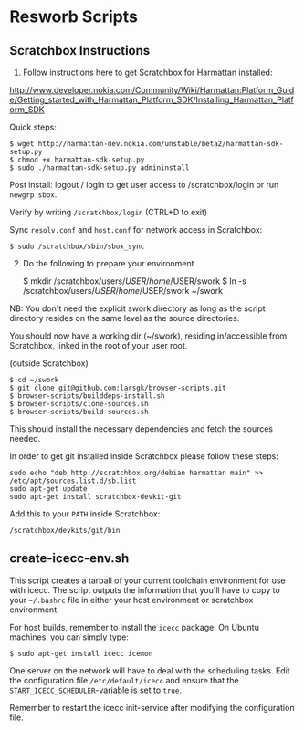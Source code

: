 Resworb Scripts
===============

Scratchbox Instructions
-----------------------

1. Follow instructions here to get Scratchbox for Harmattan installed:

http://www.developer.nokia.com/Community/Wiki/Harmattan:Platform_Guide/Getting_started_with_Harmattan_Platform_SDK/Installing_Harmattan_Platform_SDK

Quick steps:

    $ wget http://harmattan-dev.nokia.com/unstable/beta2/harmattan-sdk-setup.py
    $ chmod +x harmattan-sdk-setup.py
    $ sudo ./harmattan-sdk-setup.py admininstall

Post install:  logout / login to get user access to /scratchbox/login or run
`newgrp sbox`.

Verify by writing `/scratchbox/login`  (CTRL+D to exit)

Sync `resolv.conf` and `host.conf` for network access in Scratchbox:

    $ sudo /scratchbox/sbin/sbox_sync

2. Do the following to prepare your environment

    $ mkdir /scratchbox/users/$USER/home/$USER/swork
    $ ln -s /scratchbox/users/$USER/home/$USER/swork ~/swork

NB: You don't need the explicit swork directory as long as the script directory resides on the same level as the source directories.

You should now have a working dir (~/swork), residing in/accessible from Scratchbox, linked in the root of your user root.

(outside Scratchbox)

    $ cd ~/swork
    $ git clone git@github.com:larsgk/browser-scripts.git
    $ browser-scripts/builddeps-install.sh
    $ browser-scripts/clone-sources.sh
    $ browser-scripts/build-sources.sh

This should install the necessary dependencies and fetch the sources needed.

In order to get git installed inside Scratchbox please follow these steps:

    sudo echo "deb http://scratchbox.org/debian harmattan main" >> /etc/apt/sources.list.d/sb.list
    sudo apt-get update
    sudo apt-get install scratchbox-devkit-git

Add this to your `PATH` inside Scratchbox:

    /scratchbox/devkits/git/bin

create-icecc-env.sh
-------------------

This script creates a tarball of your current toolchain environment for use with
icecc. The script outputs the information that you'll have to copy to your
`~/.bashrc` file in either your host environment or scratchbox environment.

For host builds, remember to install the `icecc` package. On Ubuntu machines,
you can simply type:

    $ sudo apt-get install icecc icemon

One server on the network will have to deal with the scheduling tasks. Edit the
configuration file `/etc/default/icecc` and ensure that the
`START_ICECC_SCHEDULER`-variable is set to `true`.

Remember to restart the icecc init-service after modifying the configuration
file.
